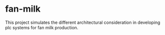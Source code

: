 # fan-milk
This project simulates the different architectural consideration in developing plc systems for fan milk production.
